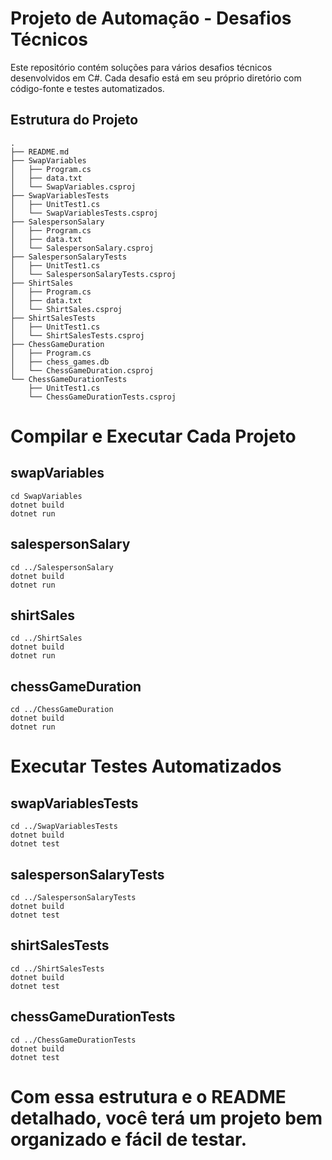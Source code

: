 # Projeto de Automação - Desafios Técnicos

Este repositório contém soluções para vários desafios técnicos desenvolvidos em C#. Cada desafio está em seu próprio diretório com código-fonte e testes automatizados.

## Estrutura do Projeto

```plaintext
.
├── README.md
├── SwapVariables
│   ├── Program.cs
│   ├── data.txt
│   └── SwapVariables.csproj
├── SwapVariablesTests
│   ├── UnitTest1.cs
│   └── SwapVariablesTests.csproj
├── SalespersonSalary
│   ├── Program.cs
│   ├── data.txt
│   └── SalespersonSalary.csproj
├── SalespersonSalaryTests
│   ├── UnitTest1.cs
│   └── SalespersonSalaryTests.csproj
├── ShirtSales
│   ├── Program.cs
│   ├── data.txt
│   └── ShirtSales.csproj
├── ShirtSalesTests
│   ├── UnitTest1.cs
│   └── ShirtSalesTests.csproj
├── ChessGameDuration
│   ├── Program.cs
│   ├── chess_games.db
│   └── ChessGameDuration.csproj
└── ChessGameDurationTests
    ├── UnitTest1.cs
    └── ChessGameDurationTests.csproj
```
# Compilar e Executar Cada Projeto

## swapVariables
```plaintext
cd SwapVariables
dotnet build
dotnet run
```
## salespersonSalary
```plaintext
cd ../SalespersonSalary
dotnet build
dotnet run
```
## shirtSales
```plaintext
cd ../ShirtSales
dotnet build
dotnet run
```
## chessGameDuration
```plaintext
cd ../ChessGameDuration
dotnet build
dotnet run
```
# Executar Testes Automatizados

## swapVariablesTests
```plaintext
cd ../SwapVariablesTests
dotnet build
dotnet test
```
## salespersonSalaryTests
```plaintext
cd ../SalespersonSalaryTests
dotnet build
dotnet test
```
## shirtSalesTests
```plaintext
cd ../ShirtSalesTests
dotnet build
dotnet test
```
## chessGameDurationTests
```plaintext
cd ../ChessGameDurationTests
dotnet build
dotnet test
```
# Com essa estrutura e o README detalhado, você terá um projeto bem organizado e fácil de testar.
